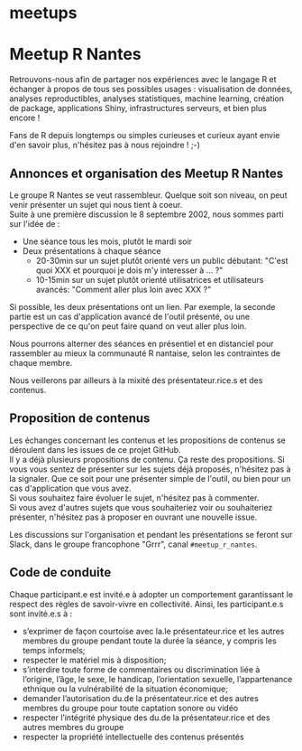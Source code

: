 # meetups
# Meetup R Nantes

Retrouvons-nous afin de partager nos expériences avec le langage R et échanger à propos de tous ses possibles usages : visualisation de données, analyses reproductibles, analyses statistiques, machine learning, création de package, applications Shiny, infrastructures serveurs, et bien plus encore !

Fans de R depuis longtemps ou simples curieuses et curieux ayant envie d'en savoir plus, n'hésitez pas à nous rejoindre ! ;-)

## Annonces et organisation des Meetup R Nantes

Le groupe R Nantes se veut rassembleur. Quelque soit son niveau, on peut venir présenter un sujet qui nous tient à coeur.  
Suite à une première discussion le 8 septembre 2002, nous sommes parti sur l'idée de :

- Une séance tous les mois, plutôt le mardi soir
- Deux présentations à chaque séance
    + 20-30min sur un sujet plutôt orienté vers un public débutant: "C'est quoi XXX et pourquoi je dois m'y interesser à ... ?"
    + 10-15min sur un sujet plutôt orienté utilisatrices et utilisateurs avancés: "Comment aller plus loin avec XXX ?"

Si possible, les deux présentations ont un lien. 
Par exemple, la seconde partie est un cas d'application avancé de l'outil présenté, ou une perspective de ce qu'on peut faire quand on veut aller plus loin.  

Nous pourrons alterner des séances en présentiel et en distanciel pour rassembler au mieux la communauté R nantaise, selon les contraintes de chaque membre.

Nous veillerons par ailleurs à la mixité des présentateur.rice.s et des contenus.

## Proposition de contenus

Les échanges concernant les contenus et les propositions de contenus se déroulent dans les issues de ce projet GitHub.  
Il y a déjà plusieurs propositions de contenu. Ça reste des propositions. Si vous vous sentez de présenter sur les sujets déjà proposés, n'hésitez pas à la signaler. Que ce soit pour une présenter simple de l'outil, ou bien pour un cas d'application que vous avez.  
Si vous souhaitez faire évoluer le sujet, n'hésitez pas à commenter.    
Si vous avez d'autres sujets que vous souhaiteriez voir ou souhaiteriez présenter, n'hésitez pas à proposer en ouvrant une nouvelle issue.    

Les discussions sur l'organisation et pendant les présentations se feront sur Slack, dans le groupe francophone "Grrr", canal `#meetup_r_nantes`.

## Code de conduite

Chaque participant.e est invité.e à adopter un comportement garantissant le respect des règles de savoir-vivre
en collectivité. Ainsi, les participant.e.s sont invité.e.s à :

- s’exprimer de façon courtoise avec la.le présentateur.rice et les autres membres du groupe pendant toute
la durée la séance, y compris les temps informels;
- respecter le matériel mis à disposition;
- s’interdire toute forme de commentaires ou discrimination liée à l’origine, l’âge, le sexe, le handicap,
l’orientation sexuelle, l’appartenance ethnique ou la vulnérabilité de la situation économique;
- demander l’autorisation du.de la présentateur.rice et des autres membres du groupe pour toute captation
sonore ou vidéo
- respecter l’intégrité physique des du.de la présentateur.rice et des autres membres du groupe
- respecter la propriété intellectuelle des contenus présentés
